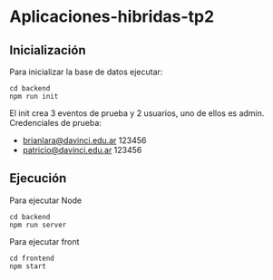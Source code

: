 # Aplicaciones-hibridas-tp2
## Inicialización
Para inicializar la base de datos ejecutar: 
``` 
cd backend
npm run init
```
El init crea 3 eventos de prueba y 2 usuarios, uno de ellos es admin. 
Credenciales de prueba: 
- brianlara@davinci.edu.ar  123456
- patricio@davinci.edu.ar  123456
## Ejecución
Para ejecutar Node
```
cd backend
npm run server
```
Para ejecutar front
```
cd frontend
npm start
```

